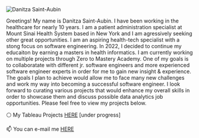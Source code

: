 <img src="https://media.licdn.com/dms/image/C4D16AQE11y62qqDJFg/profile-displaybackgroundimage-shrink_350_1400/0/1611206055142?e=1710374400&amp;v=beta&amp;t=ENoaF2OstiI9Wq0wcKXKDbC8aSRjTacaQmoYgmhK9iQ" alt="Danitza Saint-Aubin" id="ember500" class="full-width evi-image ember-view">

<p>Greetings! My name is Danitza Saint-Aubin.  
I have been working in the healthcare for nearly 10 years. I am a patient administration specialist at Mount Sinai Health System based in New York and I am agressively seeking other great opportunities. I am an aspiring health-tech specialist with a stong focus on software engineering. In 2022, I decided to continue my educaiton by earning a masters in health informatics. I am currently working on multiple projects through Zero to Mastery Academy. One of my goals is to collaboratate with different jr. software engineers and more experienced software engineer experts in order for me to gain new insight & experience. The goals I plan to achieve would allow me to face many new challenges and work my way into becoming a successful software engineer.
I look forward to curating various projects that would enhance my overall skills in order to showcase them and discuss possible data analytics job opportunities. Please feel free to view my projects below.
<p> ⚪ My Tableau Projects <a href="https://public.tableau.com/app/profile/danitza.saint.aubin/vizzes">HERE</a> [under progress] </p> 
<p> 📫 You can e-mail me <a href="mailto:dsaintaubin1@gmail.com">HERE</a></p>


<!---
danitzastaubin/danitzastaubin is a ✨ special ✨ repository because its `README.md` (this file) appears on your GitHub profile.
You can click the Preview link to take a look at your changes.
--->
